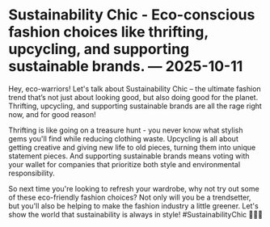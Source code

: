 # Sustainability Chic - Eco-conscious fashion choices like thrifting, upcycling, and supporting sustainable brands. — 2025-10-11

Hey, eco-warriors! Let's talk about Sustainability Chic – the ultimate fashion trend that’s not just about looking good, but also doing good for the planet. Thrifting, upcycling, and supporting sustainable brands are all the rage right now, and for good reason!

Thrifting is like going on a treasure hunt - you never know what stylish gems you'll find while reducing clothing waste. Upcycling is all about getting creative and giving new life to old pieces, turning them into unique statement pieces. And supporting sustainable brands means voting with your wallet for companies that prioritize both style and environmental responsibility.

So next time you're looking to refresh your wardrobe, why not try out some of these eco-friendly fashion choices? Not only will you be a trendsetter, but you'll also be helping to make the fashion industry a little greener. Let's show the world that sustainability is always in style! #SustainabilityChic 💚🌿👗